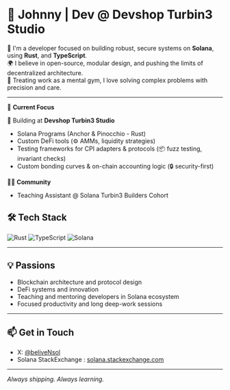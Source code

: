 # 👋  Johnny | Dev @ Devshop Turbin3 Studio

🔧 I'm a developer focused on building robust, secure systems on **Solana**, using **Rust**, and **TypeScript**.  
🌍 I believe in open-source, modular design, and pushing the limits of decentralized architecture.  
🧠 Treating work as a mental gym, I love solving complex problems with precision and care.

---

🧪 **Current Focus**  

🧱 Building at **Devshop Turbin3 Studio**  
- Solana Programs (Anchor & Pinocchio - Rust)  
- Custom DeFi tools (⚙️ AMMs, liquidity strategies)  
- Testing frameworks for CPI adapters & protocols (📦 fuzz testing, invariant checks)  
- Custom bonding curves & on-chain accounting logic (🔒 security-first)  

👨‍🏫 **Community**  
- Teaching Assistant @ Solana Turbin3 Builders Cohort  

## 🛠️ Tech Stack

![Rust](https://img.shields.io/badge/-Rust-000?&logo=rust)
![TypeScript](https://img.shields.io/badge/-TypeScript-000?&logo=typescript)
![Solana](https://img.shields.io/badge/-Solana-000?&logo=solana)

---

## 💡 Passions

- Blockchain architecture and protocol design  
- DeFi systems and innovation  
- Teaching and mentoring developers in Solana ecosystem  
- Focused productivity and long deep-work sessions  

---

## 📫 Get in Touch

- X: [@beliveNsol](https://x.com/beliveNsol)  
- Solana StackExchange : [solana.stackexchange.com](https://solana.stackexchange.com/users/5425/beliven-daoist-dev)  


---

*Always shipping. Always learning.*
